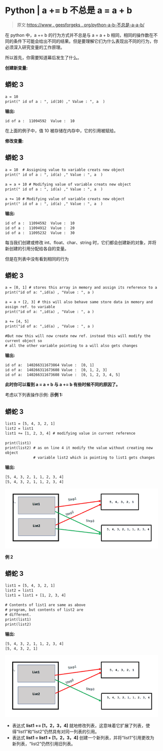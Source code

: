 # Python | a += b 不总是 a = a + b

> 原文:[https://www . geesforgeks . org/python-a-b-不总是-a-a-b/](https://www.geeksforgeeks.org/python-a-b-is-not-always-a-a-b/)

在 python 中，a += b 的行为方式并不总是与 a = a + b 相同，相同的操作数在不同的条件下可能会给出不同的结果。但是要理解它们为什么表现出不同的行为，你必须深入研究变量的工作原理。

所以首先，你需要知道幕后发生了什么。

**创建新变量:**

## 蟒蛇 3

```
a = 10
print(" id of a : ", id(10) ," Value : ", a  )
```

**输出:**

```
id of a :  11094592  Value :  10
```

在上面的例子中，值 10 被存储在内存中，它的引用被赋给。

**修改变量:**

## 蟒蛇 3

```
a = 10  # Assigning value to variable creats new object
print(" id of a : ", id(a) ," Value : ", a  )

a = a + 10 # Modifying value of variable creats new object
print(" id of a : ", id(a) ," Value : ", a  )

a += 10 # Modifying value of variable creats new object
print(" id of a : ", id(a) ," Value : ", a  )
```

**输出:**

```
id of a :  11094592  Value :  10
id of a :  11094912  Value :  20
id of a :  11095232  Value :  30
```

每当我们创建或修改 int、float、char、string 时，它们都会创建新的对象，并将新创建的引用分配给各自的变量。

但是在列表中没有看到相同的行为

## 蟒蛇 3

```
a = [0, 1] # stores this array in memory and assign its reference to a
print("id of a: ",id(a) , "Value : ", a )

a = a + [2, 3] # this will also behave same store data in memory and assign ref. to variable
print("id of a: ",id(a) , "Value : ", a )

a += [4, 5]
print("id of a: ",id(a) , "Value : ", a )

#But now this will now create new ref. instead this will modify the current object so
# all the other variable pointing to a will also gets changes
```

**输出:**

```
id of a:  140266311673864 Value :  [0, 1]
id of a:  140266311673608 Value :  [0, 1, 2, 3]
id of a:  140266311673608 Value :  [0, 1, 2, 3, 4, 5]  
```

**此时你可以看到 a = a + b 与 a += b 有些时候不同的原因了。**

考虑以下列表操作示例:
**示例 1:**

## 蟒蛇 3

```
list1 = [5, 4, 3, 2, 1]
list2 = list1
list1 += [1, 2, 3, 4] # modifying value in current reference

print(list1)
print(list2) # as on line 4 it modify the value without creating new object
             # variable list2 which is pointing to list1 gets changes
```

**输出:**

```
[5, 4, 3, 2, 1, 1, 2, 3, 4]
[5, 4, 3, 2, 1, 1, 2, 3, 4]
```

![](img/b3e977cb3f00e037a6e7a29dc50ce439.png)

**例 2**

## 蟒蛇 3

```
list1 = [5, 4, 3, 2, 1]
list2 = list1
list1 = list1 + [1, 2, 3, 4]

# Contents of list1 are same as above
# program, but contents of list2 are
# different.
print(list1)
print(list2)
```

**输出:**

```
[5, 4, 3, 2, 1, 1, 2, 3, 4]
[5, 4, 3, 2, 1]
```

![](img/6b149310bb4a22fb0ebf007f4edc0a87.png)

*   表达式 **list1 += [1，2，3，4]** 就地修改列表，这意味着它扩展了列表，使得“list1”和“list2”仍然具有对同一列表的引用。
*   表达式 **list1 = list1 + [1，2，3，4]** 创建一个新列表，并将“list1”引用更改为新列表，“list2”仍然引用旧列表。